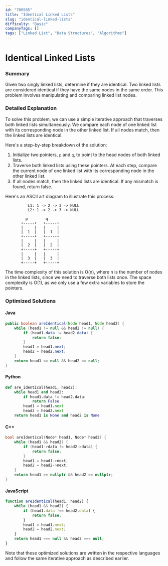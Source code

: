 ```yaml
---
id: "700585"
title: "Identical Linked Lists"
slug: "identical-linked-lists"
difficulty: "Basic"
companyTags: []
tags: ["Linked List", "Data Structures", "Algorithms"]
---
```


**Identical Linked Lists**
=====================

### Summary

Given two singly linked lists, determine if they are identical. Two linked lists are considered identical if they have the same nodes in the same order. This problem involves manipulating and comparing linked list nodes.

### Detailed Explanation

To solve this problem, we can use a simple iterative approach that traverses both linked lists simultaneously. We compare each node of one linked list with its corresponding node in the other linked list. If all nodes match, then the linked lists are identical.

Here's a step-by-step breakdown of the solution:

1. Initialize two pointers, `p` and `q`, to point to the head nodes of both linked lists.
2. Traverse both linked lists using these pointers. At each step, compare the current node of one linked list with its corresponding node in the other linked list.
3. If all nodes match, then the linked lists are identical. If any mismatch is found, return false.

Here's an ASCII art diagram to illustrate this process:
```
          L1: 1 -> 2 -> 3 -> NULL
          L2: 1 -> 2 -> 3 -> NULL

         p        q
       +-----+   +-----+
       |     |   |     |
       |  1  |   |  1  |
       +-----+   +-----+
       |     |   |     |
       |  2  |   |  2  |
       +-----+   +-----+
       |     |   |     |
       |  3  |   |  3  |
       +-----+   +-----+
```
The time complexity of this solution is O(n), where n is the number of nodes in the linked lists, since we need to traverse both lists once. The space complexity is O(1), as we only use a few extra variables to store the pointers.

### Optimized Solutions

#### Java
```java
public boolean areIdentical(Node head1, Node head2) {
    while (head1 != null && head2 != null) {
        if (head1.data != head2.data) {
            return false;
        }
        head1 = head1.next;
        head2 = head2.next;
    }
    return head1 == null && head2 == null;
}
```

#### Python
```python
def are_identical(head1, head2):
    while head1 and head2:
        if head1.data != head2.data:
            return False
        head1 = head1.next
        head2 = head2.next
    return head1 is None and head2 is None
```

#### C++
```cpp
bool areIdentical(Node* head1, Node* head2) {
    while (head1 && head2) {
        if (head1->data != head2->data) {
            return false;
        }
        head1 = head1->next;
        head2 = head2->next;
    }
    return head1 == nullptr && head2 == nullptr;
}
```

#### JavaScript
```javascript
function areIdentical(head1, head2) {
    while (head1 && head2) {
        if (head1.data !== head2.data) {
            return false;
        }
        head1 = head1.next;
        head2 = head2.next;
    }
    return head1 === null && head2 === null;
}
```
Note that these optimized solutions are written in the respective languages and follow the same iterative approach as described earlier.